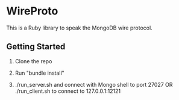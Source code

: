 # WireProto

This is a Ruby library to speak the MongoDB wire protocol.

## Getting Started

1. Clone the repo

2. Run "bundle install"

3. ./run_server.sh and connect with Mongo shell to port 27027  OR  ./run_client.sh to connect to 127.0.0.1:12121
